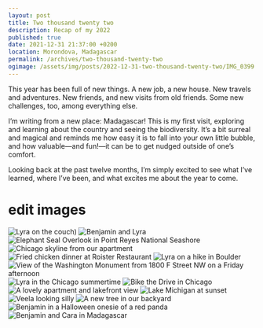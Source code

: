 ```yaml
---
layout: post
title: Two thousand twenty two
description: Recap of my 2022
published: true
date: 2021-12-31 21:37:00 +0200
location: Morondova, Madagascar
permalink: /archives/two-thousand-twenty-two
ogimage: /assets/img/posts/2022-12-31-two-thousand-twenty-two/IMG_0399.jpeg
---
```

This year has been full of new things. A new job, a new house. New travels and adventures. New friends, and new visits from old friends. Some new challenges, too, among everything else.

I’m writing from a new place: Madagascar! This is my first visit, exploring and learning about the country and seeing the biodiversity. It’s a bit surreal and magical and reminds me how easy it is to fall into your own little bubble, and how valuable—and fun!—it can be to get nudged outside of one’s comfort.

Looking back at the past twelve months, I’m simply excited to see what I’ve learned, where I’ve been, and what excites me about the year to come.

# edit images
![Lyra on the couch)][1]
![Benjamin and Lyra][2]
![Elephant Seal Overlook in Point Reyes National Seashore][3]
![Chicago skyline from our apartment][4]
![Fried chicken dinner at Roister Restaurant][5]
![Lyra on a hike in Boulder][6]
![View of the Washington Monument from 1800 F Street NW on a Friday afternoon][7]
![Lyra in the Chicago summertime][8]
![Bike the Drive in Chicago][9]
![A lovely apartment and lakefront view][10]
![Lake Michigan at sunset][11]
![Veela looking silly][12]
![A new tree in our backyard][13]
![Benjamin in a Halloween onesie of a red panda][14]
![Benjamin and Cara in Madagascar][15]

[1]: /assets/img/posts/2022-12-31-two-thousand-twenty-two/IMG_9721.jpeg
[2]: /assets/img/posts/2022-12-31-two-thousand-twenty-two/IMG_0267.jpeg
[3]: /assets/img/posts/2022-12-31-two-thousand-twenty-two/IMG_1125.jpeg
[4]: /assets/img/posts/2022-12-31-two-thousand-twenty-two/IMG_2997.jpeg
[5]: /assets/img/posts/2022-12-31-two-thousand-twenty-two/IMG_3258.jpeg
[6]: /assets/img/posts/2022-12-31-two-thousand-twenty-two/IMG_3300.jpeg
[7]: /assets/img/posts/2022-12-31-two-thousand-twenty-two/IMG_3589.jpeg
[8]: /assets/img/posts/2022-12-31-two-thousand-twenty-two/IMG_3672.jpeg
[9]: /assets/img/posts/2022-12-31-two-thousand-twenty-two/IMG_3789.jpeg
[10]: /assets/img/posts/2022-12-31-two-thousand-twenty-two/IMG_3845.jpeg
[11]: /assets/img/posts/2022-12-31-two-thousand-twenty-two/IMG_3998.jpeg
[12]: /assets/img/posts/2022-12-31-two-thousand-twenty-two/IMG_0079.jpeg
[13]: /assets/img/posts/2022-12-31-two-thousand-twenty-two/IMG_0399.jpeg
[14]: /assets/img/posts/2022-12-31-two-thousand-twenty-two/IMG_0637.jpeg
[15]: /assets/img/posts/2022-12-31-two-thousand-twenty-two/IMG_2445.jpeg
